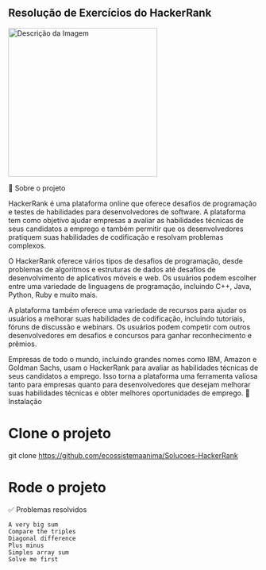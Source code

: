 ## Resolução de Exercícios do HackerRank

<img src="https://github.com/ecossistemaanima/Solu-es-HackerRank/assets/63022500/8bd10246-cdb1-458b-ada2-2ec698d7cd30" alt="Descrição da Imagem" width="300" />


📃 Sobre o projeto

HackerRank é uma plataforma online que oferece desafios de programação e testes de habilidades para desenvolvedores de software. A plataforma tem como objetivo ajudar empresas a avaliar as habilidades técnicas de seus candidatos a emprego e também permitir que os desenvolvedores pratiquem suas habilidades de codificação e resolvam problemas complexos.

O HackerRank oferece vários tipos de desafios de programação, desde problemas de algoritmos e estruturas de dados até desafios de desenvolvimento de aplicativos móveis e web. Os usuários podem escolher entre uma variedade de linguagens de programação, incluindo C++, Java, Python, Ruby e muito mais.

A plataforma também oferece uma variedade de recursos para ajudar os usuários a melhorar suas habilidades de codificação, incluindo tutoriais, fóruns de discussão e webinars. Os usuários podem competir com outros desenvolvedores em desafios e concursos para ganhar reconhecimento e prêmios.

Empresas de todo o mundo, incluindo grandes nomes como IBM, Amazon e Goldman Sachs, usam o HackerRank para avaliar as habilidades técnicas de seus candidatos a emprego. Isso torna a plataforma uma ferramenta valiosa tanto para empresas quanto para desenvolvedores que desejam melhorar suas habilidades técnicas e obter melhores oportunidades de emprego.
🔨 Instalação

# Clone o projeto
git clone https://github.com/ecossistemaanima/Solucoes-HackerRank

# Rode o projeto

✅ Problemas resolvidos

    A very big sum
    Compare the triples
    Diagonal difference
    Plus minus
    Simples array sum
    Solve me first
